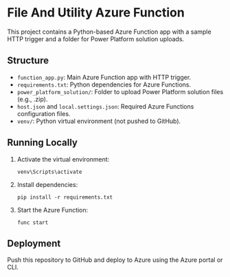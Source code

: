 # File And Utility Azure Function

This project contains a Python-based Azure Function app with a sample HTTP trigger and a folder for Power Platform solution uploads.

## Structure
- `function_app.py`: Main Azure Function app with HTTP trigger.
- `requirements.txt`: Python dependencies for Azure Functions.
- `power_platform_solution/`: Folder to upload Power Platform solution files (e.g., .zip).
- `host.json` and `local.settings.json`: Required Azure Functions configuration files.
- `venv/`: Python virtual environment (not pushed to GitHub).

## Running Locally
1. Activate the virtual environment:
   ```
   venv\Scripts\activate
   ```
2. Install dependencies:
   ```
   pip install -r requirements.txt
   ```
3. Start the Azure Function:
   ```
   func start
   ```

## Deployment
Push this repository to GitHub and deploy to Azure using the Azure portal or CLI.
